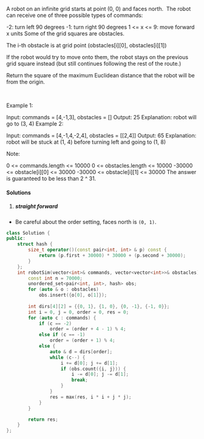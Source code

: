 A robot on an infinite grid starts at point (0, 0) and faces north.  The robot can receive one of three possible types of commands:

-2: turn left 90 degrees
-1: turn right 90 degrees
1 <= x <= 9: move forward x units
Some of the grid squares are obstacles. 

The i-th obstacle is at grid point (obstacles[i][0], obstacles[i][1])

If the robot would try to move onto them, the robot stays on the previous grid square instead (but still continues following the rest of the route.)

Return the square of the maximum Euclidean distance that the robot will be from the origin.

 

Example 1:

Input: commands = [4,-1,3], obstacles = []
Output: 25
Explanation: robot will go to (3, 4)
Example 2:

Input: commands = [4,-1,4,-2,4], obstacles = [[2,4]]
Output: 65
Explanation: robot will be stuck at (1, 4) before turning left and going to (1, 8)
 

Note:

0 <= commands.length <= 10000
0 <= obstacles.length <= 10000
-30000 <= obstacle[i][0] <= 30000
-30000 <= obstacle[i][1] <= 30000
The answer is guaranteed to be less than 2 ^ 31.

#### Solutions

1. ##### straight forward

- Be careful about the order setting, faces north is `(0, 1)`.

```c++
class Solution {
public:
    struct hash {
        size_t operator()(const pair<int, int> & p) const {
            return (p.first + 30000) * 30000 + (p.second + 30000);
        }
    };
    int robotSim(vector<int>& commands, vector<vector<int>>& obstacles) {
        const int n = 70000;
        unordered_set<pair<int, int>, hash> obs;
        for (auto & o : obstacles)
            obs.insert({o[0], o[1]});
        
        int dirs[4][2] = {{0, 1}, {1, 0}, {0, -1}, {-1, 0}};
        int i = 0, j = 0, order = 0, res = 0;
        for (auto c : commands) {
            if (c == -2)
                order = (order + 4 - 1) % 4;
            else if (c == -1)
                order = (order + 1) % 4;
            else {
                auto & d = dirs[order];
                while (c--) {
                    i += d[0]; j += d[1];
                    if (obs.count({i, j})) {
                        i -= d[0]; j -= d[1];
                        break;
                    }
                }
                res = max(res, i * i + j * j);
            }
        }

        return res;
    }
};
```